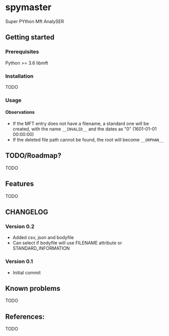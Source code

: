 # spymaster
Super PYthon Mft AnalySER

## Getting started

### Prerequisites

Python >= 3.6
libmft

### Installation

TODO

### Usage

#### Observations

- If the MFT entry does not have a filename, a standard one will be created,
  with the name `__INVALID__` and the dates as "0" (1601-01-01 00:00:00)
- If the deleted file path cannot be found, the root will become `__ORPHAN__`

## TODO/Roadmap?

TODO

## Features

TODO

## CHANGELOG

### Version 0.2

- Added csv, json and bodyfile
- Can select if bodyfile will use FILENAME attribute or STANDARD_INFORMATION

### Version 0.1

- Initial commit

## Known problems

TODO

## References:

TODO
